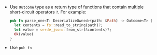 * Use `Outcome` type as a return type of functions that contain multiple short-circuit operators `?`. For example: 
  ```rust
  pub fn parse_one<T: DeserializeOwned>(path: &Path) -> Outcome<T> {
    let contents = fs::read_to_string(path)?;
    let value = serde_json::from_str(&contents)?;
    Ok(value)
  }
  ```
* Use `pub fn`
